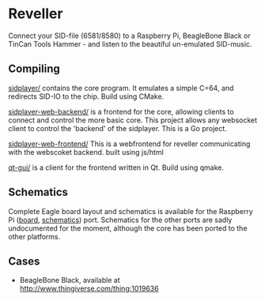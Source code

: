 # Reveller

Connect your SID-file (6581/8580) to a Raspberry Pi, BeagleBone Black or TinCan Tools Hammer - 
and listen to the beautiful un-emulated SID-music.

## Compiling
[sidplayer/](https://github.com/jgilje/reveller/tree/master/sidplayer) contains the core program. It emulates a simple C=64,
and redirects SID-IO to the chip. Build using CMake.

[sidplayer-web-backend/](https://github.com/jgilje/reveller/tree/master/sidplayer-web-backend) is a frontend for the core, allowing
clients to connect and control the more basic core. This project allows any websocket client to control the 'backend' of the sidplayer. This is a Go project.

[sidplayer-web-frontend/](https://github.com/jgilje/reveller/tree/master/sidplayer-web-frontend) This is a webfrontend for reveller communicating with the webscoket backend. built using js/html 

[qt-gui/](https://github.com/jgilje/reveller/tree/master/qt-gui) is a client for the frontend written in Qt. Build
using qmake.

## Schematics
Complete Eagle board layout and schematics is available for the Raspberry Pi 
 ([board](https://raw.githubusercontent.com/jgilje/reveller/master/docs/reveller-pi.brd),
  [schematics](https://raw.githubusercontent.com/jgilje/reveller/master/docs/reveller-pi.sch))
port. Schematics for the other ports are sadly undocumented for the moment, although the core has been ported
to the other platforms.

## Cases
* BeagleBone Black, available at http://www.thingiverse.com/thing:1019636
